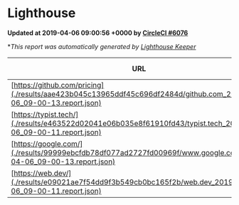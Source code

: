 
# Lighthouse

**Updated at 2019-04-06 09:00:56 +0000 by [CircleCI #6076](https://circleci.com/gh/ItinerisLtd/lighthouse-keeper-example/6076)**

**This report was automatically generated by [Lighthouse Keeper](https://github.com/itinerisltd/lighthouse-keeper)*

| URL | Performance | Accessibility | Best Practices | SEO | PWA | Updated At |
| --- | --- | --- | --- | --- | --- | --- |
| [https://github.com/pricing](./results/aae423b045c13965ddf45c696df2484d/github.com_2019-04-06_09-00-13.report.json) | 0.57 | 0.89 | 0.93 | 0.9 | 0.58 | 2019-04-06T09:00:13.635Z |
| [https://typist.tech/](./results/e463522d02041e06b035e8f61910fd43/typist.tech_2019-04-06_09-00-11.report.json) | 1 |  |  |  |  | 2019-04-06T09:00:11.704Z |
| [https://google.com/](./results/99999ebcfdb78df077ad2727fd00969f/www.google.com_2019-04-06_09-00-13.report.json) | 0.95 | 0.71 | 0.93 | 0.82 | 0.58 | 2019-04-06T09:00:13.616Z |
| [https://web.dev/](./results/e09021ae7f54dd9f3b549cb0bc165f2b/web.dev_2019-04-06_09-00-11.report.json) | 0.97 | 0.93 | 1 | 0.96 | 1 | 2019-04-06T09:00:11.490Z |
